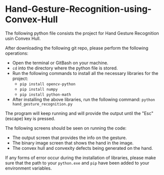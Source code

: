 # Hand-Gesture-Recognition-using-Convex-Hull

The following python file consists the project for Hand Gesture Recognition usin Convex Hull.

After downloading the following git repo, please perform the following operations: 
* Open the terminal or GitBash on your machine.
* `cd` into the directory where the python file is stored.
* Run the following commands to install all the necessary libraries for the project:
    * `pip install opencv-python`
    * `pip install numpy`
    * `pip install python-math`
* After installing the above libraries, run the following command: `python hand_gesture_recognition.py`

The program will keep running and will provide the output until the "Esc" (escape) key is pressed.

The following screens should be seen on running the code:
* The output screen that provides the info on the gesture.
* The binary image screen that shows the hand in the image.
* The convex hull and convexity defects being generated on the hand.

If any forms of error occur during the installation of libraries, please make sure that the path to your `python.exe` and `pip` have been added to your environment variables.